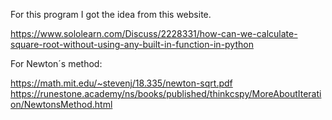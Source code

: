 For this program I got the idea from this website.

https://www.sololearn.com/Discuss/2228331/how-can-we-calculate-square-root-without-using-any-built-in-function-in-python

For Newton´s method:

https://math.mit.edu/~stevenj/18.335/newton-sqrt.pdf
https://runestone.academy/ns/books/published/thinkcspy/MoreAboutIteration/NewtonsMethod.html




